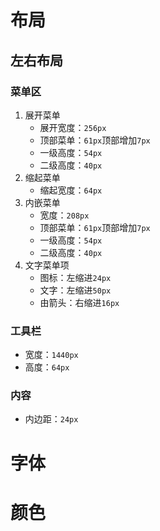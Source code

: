 # 布局

## 左右布局

### 菜单区

1. 展开菜单
   - 展开宽度：`256px`
   - 顶部菜单：`61px`顶部增加`7px`
   - 一级高度：`54px`
   - 二级高度：`40px`
2. 缩起菜单
   - 缩起宽度：`64px`
3. 内嵌菜单
   - 宽度：`208px`
   - 顶部菜单：`61px`顶部增加`7px`
   - 一级高度：`54px`
   - 二级高度：`40px`
4. 文字菜单项
   - 图标：左缩进`24px`
   - 文字：左缩进`50px`
   - 由箭头：右缩进`16px`

### 工具栏

- 宽度：`1440px`
- 高度：`64px`

### 内容

- 内边距：`24px`

# 字体

# 颜色

